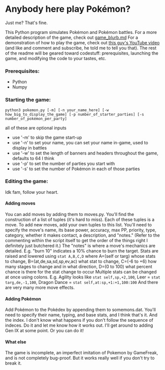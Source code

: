 # Anybody here play Pokémon?
Just me? That's fine.

This Python program simulates Pokémon and Pokémon battles.
For a more detailed description of the game, check out [game_blurb.md](https://github.com/4ntoined/pokemonpy/blob/lead_dev/documentation/game_blurb.md)
For a demonstration of how to play the game, check out [this guy's YouTube video](https://youtu.be/0SFg-sSOZBY) (and like and comment and subscribe, he told me to tell you that).
The rest of the readme will be geared toward codestuff: prerequisites, launching the game, and modifying the code to your tastes, etc.

### Prerequisites:
 - Python
 - Numpy

### Starting the game:
```python3 pokemon.py [-m] [-n your_name_here] [-w how_big_to_display_the_game] [-p number_of_starter_parties] [-s number_of_pokémon_per_party]```

all of these are optional inputs
- use '-m' to skip the game start-up
- use '-n' to set your name, you can set your name in-game, used to display in battles
- use '-w' to set the length of banners and headers throughout the game, defaults to 64 I think
- use '-p' to set the number of parties you start with
- use '-s' to set the number of Pokémon in each of those parties

### Editing the game:
Idk fam, follow your heart.

#### Adding moves
You can add moves by adding them to moves.py. You'll find the construction of a list of tuples (it's hard to miss). Each of these tuples is a move. To add new moves, add your own tuples to this list.
You'll need to specify the move's name, its base power, accuracy, max PP, priority, type, category, whether it makes contact, a description, and "notes."
(Refer to the commenting within the script itself to get the order of the things right I definitely just butchered it.) The "notes" is where a move's mechanics are detailed. E.g. "burn 10" indicates a 10% chance to burn the target.
Stats are raised and lowered using ```stat A,B,C,D``` where A=(self or targ) whose stats to change, B=(at,de,sa,sd,sp,ev,ac) what stat to change, C=(-6 to +6) how many stages to change and in what direction, D=(0 to 100) what percent chance is there for the stat change to occur
Multiple stats can be changed at once using colons. E.g. Agility looks like ```stat self,sp,+2,100```, Leer = ```stat targ,de,-1,100```, Dragon Dance = ```stat self,at:sp,+1:+1,100:100```
And there are very many more move effects.

#### Adding Pokémon
Add Pokémon to the Pokédex by appending them to somemons.dat. You'll need to specify their name, typing, and base stats, and I think that's it. And the index. I don't know what happens if you don't follow the sequence of indeces. Do it and let me know how it works out. I'll get around to adding Gen IX at some point. Or you can do it!

#### What else 

The game is incomplete, an imperfect imitation of Pokemon by GameFreak, and is not completely bug-proof. But it works really well if you don't try to break it.


